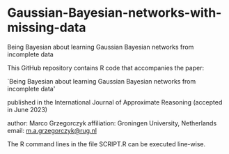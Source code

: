 # Gaussian-Bayesian-networks-with-missing-data
Being Bayesian about learning Gaussian Bayesian networks from incomplete data

This GitHub repository contains R code that accompanies the paper:

`Being Bayesian about learning Gaussian Bayesian networks from incomplete data'

published in 
the International Journal of Approximate Reasoning 
(accepted in June 2023)

author: Marco Grzegorczyk
affiliation: Groningen University, Netherlands
email: m.a.grzegorczyk@rug.nl

The R command lines in the file SCRIPT.R can be executed line-wise.
